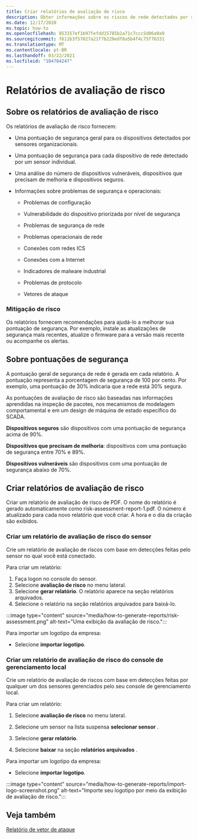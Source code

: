 ```yaml
---
title: Criar relatórios de avaliação de risco
description: Obter informações sobre os riscos de rede detectados por sensores individuais ou uma exibição agregada de riscos detectados por todos os sensores.
ms.date: 12/17/2020
ms.topic: how-to
ms.openlocfilehash: 853157ef1b97fefdd15785b2a71c7ccc5d06a9a9
ms.sourcegitcommit: f611b3f57027a21f7b229edf8a5b4f4c75f76331
ms.translationtype: MT
ms.contentlocale: pt-BR
ms.lasthandoff: 03/22/2021
ms.locfileid: "104784247"
---
```

# <a name="risk-assessment-reporting"></a>Relatórios de avaliação de risco

## <a name="about-risk-assessment-reports"></a>Sobre os relatórios de avaliação de risco

Os relatórios de avaliação de risco fornecem:

- Uma pontuação de segurança geral para os dispositivos detectados por sensores organizacionais.

- Uma pontuação de segurança para cada dispositivo de rede detectado por um sensor individual.

- Uma análise do número de dispositivos vulneráveis, dispositivos que precisam de melhoria e dispositivos seguros.

-  Informações sobre problemas de segurança e operacionais:

    - Problemas de configuração

    - Vulnerabilidade do dispositivo priorizada por nível de segurança

    - Problemas de segurança de rede

    - Problemas operacionais de rede

    - Conexões com redes ICS

    - Conexões com a Internet

    - Indicadores de malware industrial

    - Problemas de protocolo

    - Vetores de ataque

### <a name="risk-mitigation"></a>Mitigação de risco

Os relatórios fornecem recomendações para ajudá-lo a melhorar sua pontuação de segurança. Por exemplo, instale as atualizações de segurança mais recentes, atualize o firmware para a versão mais recente ou acompanhe os alertas.

## <a name="about-security-scores"></a>Sobre pontuações de segurança

A pontuação geral de segurança de rede é gerada em cada relatório. A pontuação representa a porcentagem de segurança de 100 por cento. Por exemplo, uma pontuação de 30% indicaria que a rede está 30% segura.

As pontuações de avaliação de risco são baseadas nas informações aprendidas na inspeção de pacotes, nos mecanismos de modelagem comportamental e em um design de máquina de estado específico do SCADA.

**Dispositivos seguros** são dispositivos com uma pontuação de segurança acima de 90%.

**Dispositivos que precisam de melhoria**: dispositivos com uma pontuação de segurança entre 70% e 89%.

**Dispositivos vulneráveis** são dispositivos com uma pontuação de segurança abaixo de 70%.

## <a name="create-risk-assessment-reports"></a>Criar relatórios de avaliação de risco

Criar um relatório de avaliação de risco de PDF. O nome do relatório é gerado automaticamente como risk-assessment-report-1.pdf. O número é atualizado para cada novo relatório que você criar.  A hora e o dia da criação são exibidos.

### <a name="create-a-sensor-risk-assessment-report"></a>Criar um relatório de avaliação de risco do sensor

Crie um relatório de avaliação de riscos com base em detecções feitas pelo sensor no qual você está conectado.

Para criar um relatório:

1. Faça logon no console do sensor.
1. Selecione **avaliação de risco** no menu lateral.
1. Selecione **gerar relatório**. O relatório aparece na seção relatórios arquivados.
1. Selecione o relatório na seção relatórios arquivados para baixá-lo.

:::image type="content" source="media/how-to-generate-reports/risk-assessment.png" alt-text="Uma exibição da avaliação de risco.":::

Para importar um logotipo da empresa:

- Selecione **importar logotipo**.

### <a name="create-an-on-premises-management-console-risk-assessment-report"></a>Criar um relatório de avaliação de risco do console de gerenciamento local

Crie um relatório de avaliação de riscos com base em detecções feitas por qualquer um dos sensores gerenciados pelo seu console de gerenciamento local. 

Para criar um relatório:

1. Selecione **avaliação de risco** no menu lateral.

2. Selecione um sensor na lista suspensa **selecionar sensor** .

3. Selecione **gerar relatório**.

4. Selecione **baixar** na seção **relatórios arquivados** .

Para importar um logotipo da empresa:

- Selecione **importar logotipo**.

:::image type="content" source="media/how-to-generate-reports/import-logo-screenshot.png" alt-text="Importe seu logotipo por meio da exibição de avaliação de risco.":::

## <a name="see-also"></a>Veja também

[Relatório de vetor de ataque](how-to-create-attack-vector-reports.md)

